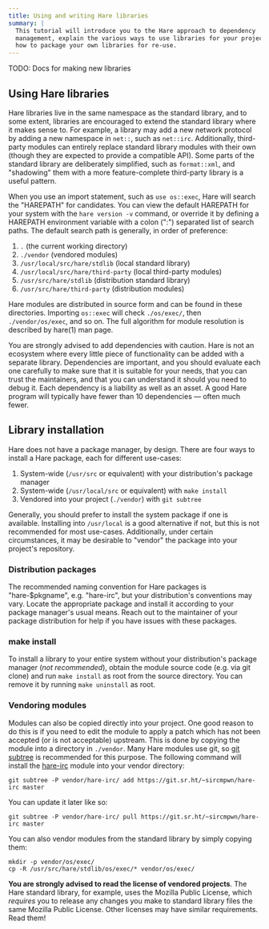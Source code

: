 ```yaml
---
title: Using and writing Hare libraries
summary: |
  This tutorial will introduce you to the Hare approach to dependency
  management, explain the various ways to use libraries for your project, and
  how to package your own libraries for re-use.
---
```


TODO: Docs for making new libraries

## Using Hare libraries

Hare libraries live in the same namespace as the standard library, and to some
extent, libraries are encouraged to extend the standard library where it makes
sense to. For example, a library may add a new network protocol by adding a new
namespace in `net::`, such as `net::irc`. Additionally, third-party modules can
entirely replace standard library modules with their own (though they are
expected to provide a compatible API). Some parts of the standard library are
deliberately simplified, such as `format::xml`, and "shadowing" them with a more
feature-complete third-party library is a useful pattern.

When you use an import statement, such as `use os::exec`, Hare will search the
"HAREPATH" for candidates. You can view the default HAREPATH for your system
with the `hare version -v` command, or override it by defining a HAREPATH
environment variable with a colon (":") separated list of search paths. The
default search path is generally, in order of preference:

1. `.` (the current working directory)
1. `./vendor` (vendored modules)
1. `/usr/local/src/hare/stdlib` (local standard library)
1. `/usr/local/src/hare/third-party` (local third-party modules)
1. `/usr/src/hare/stdlib` (distribution standard library)
1. `/usr/src/hare/third-party` (distribution modules)

Hare modules are distributed in source form and can be found in these
directories. Importing `os::exec` will check `./os/exec/`, then
`./vendor/os/exec`, and so on. The full algorithm for module resolution is
described by hare(1) man page.

You are strongly advised to add dependencies with caution. Hare is not an
ecosystem where every little piece of functionality can be added with a separate
library. Dependencies are important, and you should evaluate each one carefully
to make sure that it is suitable for your needs, that you can trust the
maintainers, and that you can understand it should you need to debug it. Each
dependency is a liability as well as an asset. A good Hare program will
typically have fewer than 10 dependencies &mdash; often much fewer.

## Library installation

Hare does not have a package manager, by design. There are four ways to install
a Hare package, each for different use-cases:

1. System-wide (`/usr/src` or equivalent) with your distribution's package manager
2. System-wide (`/usr/local/src` or equivalent) with `make install`
3. Vendored into your project (`./vendor`) with `git subtree`

Generally, you should prefer to install the system package if one is available.
Installing into `/usr/local` is a good alternative if not, but this is not
recommended for most use-cases. Additionally, under certain circumstances, it
may be desirable to "vendor" the package into your project's repository.

### Distribution packages

The recommended naming convention for Hare packages is "hare-$pkgname", e.g.
"hare-irc", but your distribution's conventions may vary. Locate the appropriate
package and install it according to your package manager's usual means. Reach
out to the maintainer of your package distribution for help if you have issues
with these packages.

### make install

To install a library to your entire system without your distribution's package
manager (*not recommended*), obtain the module source code (e.g. via git clone)
and run `make install` as root from the source directory. You can remove it by
running `make uninstall` as root.

### Vendoring modules

Modules can also be copied directly into your project. One good reason to do
this is if you need to edit the module to apply a patch which has not been
accepted (or is not acceptable) upstream. This is done by copying the module
into a directory in `./vendor`. Many Hare modules use git, so [git subtree][0]
is recommended for this purpose. The following command will install the
[hare-irc][1] module into your vendor directory:

[0]: https://manpages.debian.org/testing/git-man/git-subtree.1.en.html
[1]: https://git.sr.ht/~sircmpwn/hare-irc

```
git subtree -P vendor/hare-irc/ add https://git.sr.ht/~sircmpwn/hare-irc master
```

You can update it later like so:

```
git subtree -P vendor/hare-irc/ pull https://git.sr.ht/~sircmpwn/hare-irc master
```

You can also vendor modules from the standard library by simply copying them:

```
mkdir -p vendor/os/exec/
cp -R /usr/src/hare/stdlib/os/exec/* vendor/os/exec/
```

**You are strongly advised to read the license of vendored projects**. The Hare
standard library, for example, uses the Mozilla Public License, which *requires*
you to release any changes you make to standard library files the same Mozilla
Public License. Other licenses may have similar requirements. Read them!
